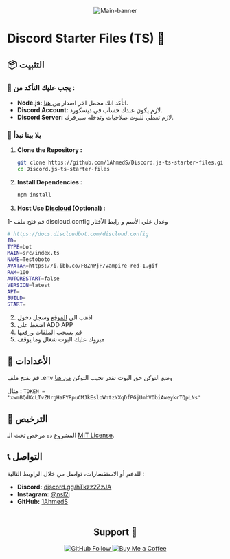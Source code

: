 <div align="center">
  <p>
    <img align="center" alt="Main-banner" src="https://i.ibb.co/kMJ2h89/d-js-ts-starter.png"" />
  </p>
</div>

# Discord Starter Files (TS) 📁

## 📦 التثبيت

### 🔧 يجب عليك التأكد من :

- **Node.js:** اتأكد انك محمل اخر اصدار [من هنا](https://nodejs.org/).
- **Discord Account:** لازم يكون عندك حساب في ديسكورد.
- **Discord Server:** لازم تعطي للبوت صلاحيات وتدخله سيرفرك.

### 🚀 يلا بينا نبدأ

1. **Clone the Repository :**

   ```bash
   git clone https://github.com/1AhmedS/Discord.js-ts-starter-files.git
   cd Discord.js-ts-starter-files
   ```

2. **Install Dependencies :**

   ```bash
   npm install
   ```

3. **Host Use [Discloud](https://github.com/discloud) (Optional) :**

1- قم فتح ملف discloud.config وعدل علي الأسم و رابط الأفتار 
   ```bash
   # https://docs.discloudbot.com/discloud.config
   ID=
   TYPE=bot
   MAIN=src/index.ts
   NAME=Testoboto
   AVATAR=https://i.ibb.co/F8ZnPjP/vampire-red-1.gif
   RAM=100
   AUTORESTART=false
   VERSION=latest
   APT=
   BUILD=
   START=
   ```

2. اذهب الي [الموقع](https://discloud.com/) وسجل دخول
3. اضغط علي ADD APP 
4. قم بسحب الملفات ورفعها
5. مبروك عليك البوت شغال وما يوقف


 
## 📝 الأعدادات


قم بفتح ملف .env وضع التوكن حق البوت تقدر تجيب التوكن [من هنا](https://discord.com/developers/applications)

مثال :
``` TOKEN = 'xwmBQdKcLTvZNrgHaFYRpuCMJkEsloWntzYXqDfPGjUmhVObiAweykrTQpLNs' ```

## 📄 الترخيص

المشروع ده مرخص تحت الـ [MIT License](LICENSE).

## 📞 التواصل

للدعم أو الاستفسارات، تواصل من خلال الراوبط التالية :
- **Discord:** [discord.gg/hTkzz2ZzJA](https://discord.gg/hTkzz2ZzJA)
- **Instagram:** [@nsl2j](https://instagram.com/nsl2j)
- **GitHub:** [1AhmedS](https://github.com/1AhmedS)

<div align="center" style="margin-top: 50px">
  <h2>Support 💌</h2>
  <p>
    <a href="https://github.com/1AhmedS">
      <img src="https://img.shields.io/github/followers/1AhmedS?label=Follow&style=social" alt="GitHub Follow"/>
    </a>
    <a href="https://paypal.me/ASamir941">
      <img src="https://img.shields.io/badge/Buy%20Me%20a%20Coffee-FFDD00?logo=buymeacoffee&logoColor=black&style=flat" alt="Buy Me a Coffee"/>
    </a>
  </p>
</div>




